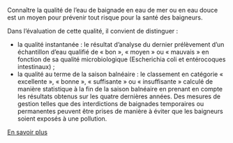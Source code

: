 Connaître la qualité de l’eau de baignade en eau de mer ou en eau douce est un moyen pour prévenir tout risque pour la santé des baigneurs.

Dans l’évaluation de cette qualité, il convient de distinguer :

- la qualité instantanée : le résultat d’analyse du dernier prélèvement d’un échantillon d’eau qualifié de « bon », « moyen » ou « mauvais » en fonction de sa qualité microbiologique (Escherichia coli et entérocoques intestinaux) ;
- la qualité au terme de la saison balnéaire : le classement en catégorie « excellente », « bonne », « suffisante » ou « insuffisante » calculé de manière statistique à la fin de la saison balnéaire en prenant en compte les résultats obtenus sur les quatre dernières années.
  Des mesures de gestion telles que des interdictions de baignades temporaires ou permanentes peuvent être prises de manière à éviter que les baigneurs soient exposés à une pollution.

[En savoir plus](https://baignades.sante.gouv.fr/baignades/editorial/fr/controle/organisation.html)

